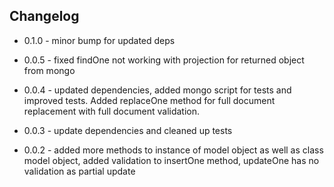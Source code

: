 ## Changelog

+ 0.1.0 - minor bump for updated deps

+ 0.0.5 - fixed findOne not working with projection for returned object from mongo

+ 0.0.4 - updated dependencies, added mongo script for tests and improved tests.  Added replaceOne method for full document replacement with full document validation.

+ 0.0.3 - update dependencies and cleaned up tests

+ 0.0.2 - added more methods to instance of model object as well as class model object, added validation to insertOne method, updateOne has no validation as partial update
